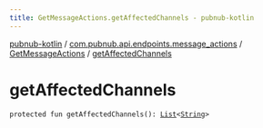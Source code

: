 ```yaml
---
title: GetMessageActions.getAffectedChannels - pubnub-kotlin
---
```


[pubnub-kotlin](../../index.html) / [com.pubnub.api.endpoints.message_actions](../index.html) / [GetMessageActions](index.html) / [getAffectedChannels](./get-affected-channels.html)

# getAffectedChannels

`protected fun getAffectedChannels(): `[`List`](https://kotlinlang.org/api/latest/jvm/stdlib/kotlin.collections/-list/index.html)`<`[`String`](https://kotlinlang.org/api/latest/jvm/stdlib/kotlin/-string/index.html)`>`